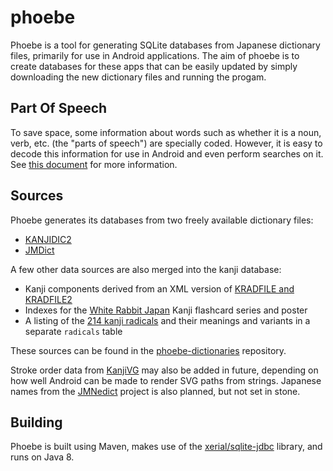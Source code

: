 # phoebe
Phoebe is a tool for generating SQLite databases from Japanese dictionary files, primarily for use in Android applications. The aim of phoebe is to create databases for these apps that can be easily updated by simply downloading the new dictionary files and running the progam.

## Part Of Speech
To save space, some information about words such as whether it is a noun, verb, etc. (the "parts of speech") are specially coded. However, it is easy to decode this information for use in Android and even perform searches on it. See [this document](https://github.com/fauxpark/phoebe/blob/master/PARTOFSPEECH.md) for more information.

## Sources
Phoebe generates its databases from two freely available dictionary files:

 - [KANJIDIC2](http://www.edrdg.org/kanjidic/kanjd2index.html)
 - [JMDict](http://www.edrdg.org/jmdict/edict_doc.html)

A few other data sources are also merged into the kanji database:

 - Kanji components derived from an XML version of [KRADFILE and KRADFILE2](http://www.csse.monash.edu.au/~jwb/kradinf.html)
 - Indexes for the [White Rabbit Japan](http://whiterabbitjapan.com/) Kanji flashcard series and poster
 - A listing of the [214 kanji radicals](https://en.wikipedia.org/wiki/Table_of_Japanese_kanji_radicals) and their meanings and variants in a separate `radicals` table

These sources can be found in the [phoebe-dictionaries](https://github.com/fauxpark/phoebe-dictionaries) repository.

Stroke order data from [KanjiVG](https://github.com/KanjiVG/kanjivg) may also be added in future, depending on how well Android can be made to render SVG paths from strings.
Japanese names from the [JMNedict](http://www.edrdg.org/enamdict/enamdict_doc.html) project is also planned, but not set in stone.

## Building
Phoebe is built using Maven, makes use of the [xerial/sqlite-jdbc](https://github.com/xerial/sqlite-jdbc) library, and runs on Java 8.
